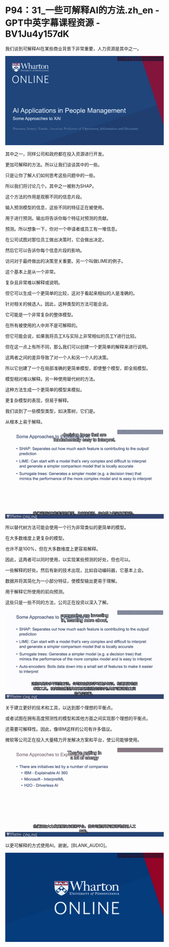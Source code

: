 # P94：31_一些可解释AI的方法.zh_en - GPT中英字幕课程资源 - BV1Ju4y157dK

我们谈到可解释AI在某些商业背景下非常重要，人力资源是其中之一。

![](img/3b802c127602b2cf5b15fd71dd232720_1.png)

其中之一，同样公司和政府都在投入资源进行开发。

更加可解释的方法。所以让我们谈谈其中的一些。

只是让你了解人们如何思考这些问题中的一些。

所以我们将讨论几个。其中之一被称为SHAP。

这个方法的作用是观察不同的信息片段。

输入预测模型的信息，这些不同的特征正在被使用。

用于进行预测。输出将告诉你每个特征对预测的贡献。

预测。所以想象一下，你对一个申请者或员工有一堆信息。

在公司试图对那位员工做出决策时，它会做出决定。

然后它可以告诉你每个信息片段的影响。

访问对于最终做出的决策至关重要。另一个叫做LIME的例子。

这个基本上是从一个非常。

复杂且非常难以解释或说明。

但它可以生成一个更简单的比较，这对于看起来相似的人是准确的。

针对相关的候选人。因此，这种类型的方法可能会说。

它可能是一个非常复杂的整体模型。

在所有被使用的人中并不是可解释的。

但它可能会说，如果我将员工X与实际上非常相似的员工Y进行比较。

但在这一点上有所不同，那么我们可以创建一个更简单的解释来进行说明。

这两者之间的差异导致了对一个人和另一个人的决策。

所以它创建了一个在局部准确的更简单模型，即使整个模型，即全局模型。

模型相对难以解释。另一种使用替代树的方法。

这种方法生成一个更简单的模型来模拟。

更复杂模型的表现，但易于解释。

我们谈到了一些模型类型，如决策树，它们是。

从根本上易于解释。

![](img/3b802c127602b2cf5b15fd71dd232720_3.png)

所以替代树方法可能会使用一个行为非常类似的更简单的模型。

在大多数维度上更复杂的模型。

也许不是100%，但在大多数维度上更容易解释。

因此，这两者可以同时使用，以实现某些预测的好处，但也可以。

一些解释的好处。然后有新的技术出现，比如自动编码器，它基本上会。

数据并将其简化为一小部分特征，使模型输出更易于理解。

用于解释它所使用的前向预测。

这些只是一些不同的方法，公司正在投资以深入了解。

![](img/3b802c127602b2cf5b15fd71dd232720_5.png)

关于建立更好的技术和工具，以达到那个理想的平衡点。

或者试图在拥有高度预测性的模型和其他方面之间实现那个理想的平衡点。

还需要可解释性。因此，像IBM这样的公司有许多倡议。

微软等公司正在投入大量精力开发解决方案和平台，使公司能够使用。

![](img/3b802c127602b2cf5b15fd71dd232720_7.png)

以更可解释的方式使用AI。谢谢。[BLANK_AUDIO]。

![](img/3b802c127602b2cf5b15fd71dd232720_9.png)
